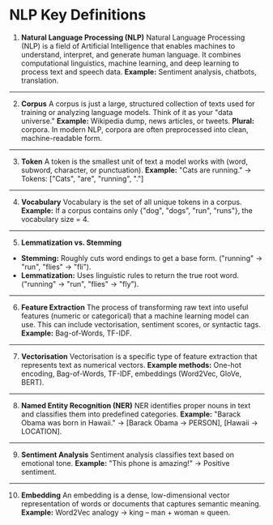 # NLP Key Definitions

1. **Natural Language Processing (NLP)**
   Natural Language Processing (NLP) is a field of Artificial Intelligence that enables machines to understand, interpret, and generate human language. It combines computational linguistics, machine learning, and deep learning to process text and speech data.
   **Example:** Sentiment analysis, chatbots, translation.

---

2. **Corpus**
   A corpus is just a large, structured collection of texts used for training or analyzing language models. Think of it as your "data universe."
   **Example:** Wikipedia dump, news articles, or tweets.
   **Plural:** corpora.
   In modern NLP, corpora are often preprocessed into clean, machine-readable form.

---

3. **Token**
   A token is the smallest unit of text a model works with (word, subword, character, or punctuation).
   **Example:** "Cats are running." → Tokens: \["Cats", "are", "running", "."]

---

4. **Vocabulary**
   Vocabulary is the set of all unique tokens in a corpus.
   **Example:** If a corpus contains only {"dog", "dogs", "run", "runs"}, the vocabulary size = 4.

---

5. **Lemmatization vs. Stemming**

* **Stemming:** Roughly cuts word endings to get a base form. ("running" → "run", "flies" → "fli").
* **Lemmatization:** Uses linguistic rules to return the true root word. ("running" → "run", "flies" → "fly").

---

6. **Feature Extraction**
   The process of transforming raw text into useful features (numeric or categorical) that a machine learning model can use. This can include vectorisation, sentiment scores, or syntactic tags.
   **Example:** Bag-of-Words, TF-IDF.

---

7. **Vectorisation**
   Vectorisation is a specific type of feature extraction that represents text as numerical vectors.
   **Example methods:** One-hot encoding, Bag-of-Words, TF-IDF, embeddings (Word2Vec, GloVe, BERT).

---

8. **Named Entity Recognition (NER)**
   NER identifies proper nouns in text and classifies them into predefined categories.
   **Example:** "Barack Obama was born in Hawaii." → \[Barack Obama → PERSON], \[Hawaii → LOCATION].

---

9. **Sentiment Analysis**
   Sentiment analysis classifies text based on emotional tone.
   **Example:** "This phone is amazing!" → Positive sentiment.

---

10. **Embedding**
    An embedding is a dense, low-dimensional vector representation of words or documents that captures semantic meaning.
    **Example:** Word2Vec analogy → king – man + woman ≈ queen.
